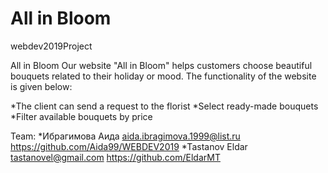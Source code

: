 # All in Bloom
webdev2019Project

All in Bloom
Our website "All in Bloom" helps customers choose beautiful bouquets related to their holiday or mood. The functionality of the website is given below:

*The client can send a request to the florist
*Select ready-made bouquets
*Filter available bouquets by price



Team:
*Ибрагимова Аида   aida.ibragimova.1999@list.ru    https://github.com/Aida99/WEBDEV2019
*Tastanov Eldar    tastanovel@gmail.com            https://github.com/EldarMT
